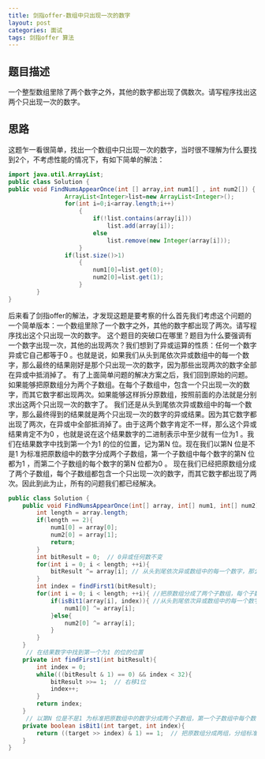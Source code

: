```yaml
---
title: 剑指offer-数组中只出现一次的数字
layout: post
categories: 面试
tags: 剑指offer 算法
---
```

## 题目描述

一个整型数组里除了两个数字之外，其他的数字都出现了偶数次。请写程序找出这两个只出现一次的数字。

## 思路

这题乍一看很简单，找出一个数组中只出现一次的数字，当时很不理解为什么要找到2个，不考虑性能的情况下，有如下简单的解法：



```java
import java.util.ArrayList;
public class Solution {
public void FindNumsAppearOnce(int [] array,int num1[] , int num2[]) {
                ArrayList<Integer>list=new ArrayList<Integer>();
                for(int i=0;i<array.length;i++)
                    {
                        if(!list.contains(array[i]))
                            list.add(array[i]);
                        else
                            list.remove(new Integer(array[i]));
                    }
                if(list.size()>1)
                    {
                        num1[0]=list.get(0);
                        num2[0]=list.get(1);
                    }
        }
}
```

后来看了剑指offer的解法，才发现这题是要考察的什么首先我们考虑这个问题的一个简单版本：一个数组里除了一个数字之外，其他的数字都出现了两次。请写程序找出这个只出现一次的数字。
 这个题目的突破口在哪里？题目为什么要强调有一个数字出现一次，其他的出现两次？我们想到了异或运算的性质：任何一个数字异或它自己都等于0 。也就是说，如果我们从头到尾依次异或数组中的每一个数字，那么最终的结果刚好是那个只出现一次的数字，因为那些出现两次的数字全部在异或中抵消掉了。
 有了上面简单问题的解决方案之后，我们回到原始的问题。如果能够把原数组分为两个子数组。在每个子数组中，包含一个只出现一次的数字，而其它数字都出现两次。如果能够这样拆分原数组，按照前面的办法就是分别求出这两个只出现一次的数字了。
 我们还是从头到尾依次异或数组中的每一个数字，那么最终得到的结果就是两个只出现一次的数字的异或结果。因为其它数字都出现了两次，在异或中全部抵消掉了。由于这两个数字肯定不一样，那么这个异或结果肯定不为0 ，也就是说在这个结果数字的二进制表示中至少就有一位为1 。我们在结果数字中找到第一个为1 的位的位置，记为第N 位。现在我们以第N 位是不是1 为标准把原数组中的数字分成两个子数组，第一个子数组中每个数字的第N 位都为1 ，而第二个子数组的每个数字的第N 位都为0 。
 现在我们已经把原数组分成了两个子数组，每个子数组都包含一个只出现一次的数字，而其它数字都出现了两次。因此到此为止，所有的问题我们都已经解决。

```java
public class Solution {
    public void FindNumsAppearOnce(int[] array, int[] num1, int[] num2)    {
        int length = array.length;
        if(length == 2){
            num1[0] = array[0];
            num2[0] = array[1];
            return;
        }
        int bitResult = 0;  // 0异或任何数不变
        for(int i = 0; i < length; ++i){
            bitResult ^= array[i]; // 从头到尾依次异或数组中的每一个数字，那么最终得到的结果就是两个只出现一次的数字的异或结果 
        }
        int index = findFirst1(bitResult);
        for(int i = 0; i < length; ++i){ //把原数组分成了两个子数组，每个子数组都包含一个只出现一次的数字，而其它数字都出现了两次
            if(isBit1(array[i], index)){ //从头到尾依次异或数组中的每一个数字，那么最终的结果刚好是那个只出现一次的数字，因为那些出现两次的数字全部在异或中抵消掉了。
                num1[0] ^= array[i];
            }else{
                num2[0] ^= array[i];
            }
        }
    }
     // 在结果数字中找到第一个为1 的位的位置
    private int findFirst1(int bitResult){
        int index = 0;
        while(((bitResult & 1) == 0) && index < 32){
            bitResult >>= 1;  // 右移1位
            index++;
        }
        return index;
    }
     // 以第N 位是不是1 为标准把原数组中的数字分成两个子数组，第一个子数组中每个数字的第N 位都为1 ，而第二个子数组的每个数字的第N 位都为0 。
    private boolean isBit1(int target, int index){
        return ((target >> index) & 1) == 1;  // 把原数组分成两组，分组标准是第index位是否为1
    }
}
```